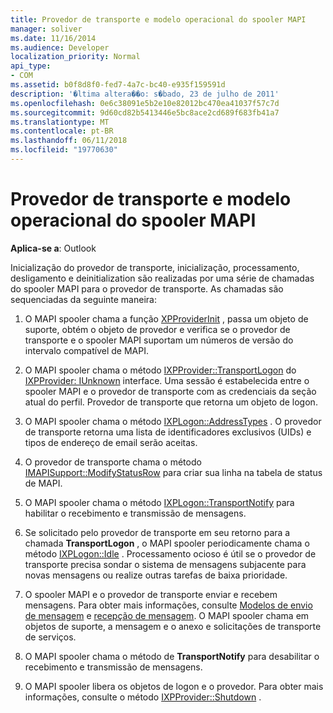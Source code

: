 ```yaml
---
title: Provedor de transporte e modelo operacional do spooler MAPI
manager: soliver
ms.date: 11/16/2014
ms.audience: Developer
localization_priority: Normal
api_type:
- COM
ms.assetid: b0f8d8f0-fed7-4a7c-bc40-e935f159591d
description: '�ltima altera��o: s�bado, 23 de julho de 2011'
ms.openlocfilehash: 0e6c38091e5b2e10e82012bc470ea41037f57c7d
ms.sourcegitcommit: 9d60cd82b5413446e5bc8ace2cd689f683fb41a7
ms.translationtype: MT
ms.contentlocale: pt-BR
ms.lasthandoff: 06/11/2018
ms.locfileid: "19770630"
---
```

# <a name="transport-provider-and-mapi-spooler-operational-model"></a>Provedor de transporte e modelo operacional do spooler MAPI

  
  
**Aplica-se a**: Outlook 
  
Inicialização do provedor de transporte, inicialização, processamento, desligamento e deinitialization são realizadas por uma série de chamadas do spooler MAPI para o provedor de transporte. As chamadas são sequenciadas da seguinte maneira:
  
1. O MAPI spooler chama a função [XPProviderInit](xpproviderinit.md) , passa um objeto de suporte, obtém o objeto de provedor e verifica se o provedor de transporte e o spooler MAPI suportam um números de versão do intervalo compatível de MAPI. 
    
2. O MAPI spooler chama o método [IXPProvider::TransportLogon](ixpprovider-transportlogon.md) do [IXPProvider: IUnknown](ixpprovideriunknown.md) interface. Uma sessão é estabelecida entre o spooler MAPI e o provedor de transporte com as credenciais da seção atual do perfil. Provedor de transporte que retorna um objeto de logon. 
    
3. O MAPI spooler chama o método [IXPLogon::AddressTypes](ixplogon-addresstypes.md) . O provedor de transporte retorna uma lista de identificadores exclusivos (UIDs) e tipos de endereço de email serão aceitas. 
    
4. O provedor de transporte chama o método [IMAPISupport::ModifyStatusRow](imapisupport-modifystatusrow.md) para criar sua linha na tabela de status de MAPI. 
    
5. O MAPI spooler chama o método [IXPLogon::TransportNotify](ixplogon-transportnotify.md) para habilitar o recebimento e transmissão de mensagens. 
    
6. Se solicitado pelo provedor de transporte em seu retorno para a chamada **TransportLogon** , o MAPI spooler periodicamente chama o método [IXPLogon::Idle](ixplogon-idle.md) . Processamento ocioso é útil se o provedor de transporte precisa sondar o sistema de mensagens subjacente para novas mensagens ou realize outras tarefas de baixa prioridade. 
    
7. O spooler MAPI e o provedor de transporte enviar e recebem mensagens. Para obter mais informações, consulte [Modelos de envio de mensagem](message-submission-model.md) e [recepção de mensagem](message-reception-model.md). O MAPI spooler chama em objetos de suporte, a mensagem e o anexo e solicitações de transporte de serviços.
    
8. O MAPI spooler chama o método de **TransportNotify** para desabilitar o recebimento e transmissão de mensagens. 
    
9. O MAPI spooler libera os objetos de logon e o provedor. Para obter mais informações, consulte o método [IXPProvider::Shutdown](ixpprovider-shutdown.md) . 
    

